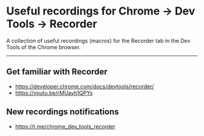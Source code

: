 Useful recordings for Chrome → Dev Tools → Recorder
=======

A collection of useful recordings (macros) for the Recorder tab in the Dev Tools of the Chrome browser.

___

Get familiar with Recorder
--------

- https://developer.chrome.com/docs/devtools/recorder/
- https://youtu.be/rMUayh1QPYs


New recordings notifications
--------

- https://t.me/chrome_dev_tools_recorder
